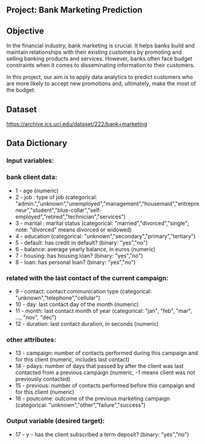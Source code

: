 ## Project: Bank Marketing Prediction
## Objective
In the financial industry, bank marketing is crucial. It helps banks build and maintain relationships with their existing customers by promoting and selling banking products and services. However, banks often face budget constraints when it comes to disseminating information to their customers.

In this project, our aim is to apply data analytics to predict customers who are more likely to accept new promotions and, ultimately, make the most of the budget. 
## Dataset
https://archive.ics.uci.edu/dataset/222/bank+marketing
## Data Dictionary
   ### Input variables:
   ### bank client data:
   - 1 - age (numeric) <br>
   - 2 - job : type of job (categorical: "admin.","unknown","unemployed","management","housemaid","entrepreneur","student","blue-collar","self-employed","retired","technician","services") 
   - 3 - marital : marital status (categorical: "married","divorced","single"; note: "divorced" means divorced or widowed)
   - 4 - education (categorical: "unknown","secondary","primary","tertiary")
   - 5 - default: has credit in default? (binary: "yes","no")
   - 6 - balance: average yearly balance, in euros (numeric) 
   - 7 - housing: has housing loan? (binary: "yes","no")
   - 8 - loan: has personal loan? (binary: "yes","no")
   ### related with the last contact of the current campaign:
   - 9 - contact: contact communication type (categorical: "unknown","telephone","cellular")
   - 10 - day: last contact day of the month (numeric)
   - 11 - month: last contact month of year (categorical: "jan", "feb", "mar", ..., "nov", "dec")
   - 12 - duration: last contact duration, in seconds (numeric)
   ### other attributes:
   - 13 - campaign: number of contacts performed during this campaign and for this client (numeric, includes last contact)
   - 14 - pdays: number of days that passed by after the client was last contacted from a previous campaign (numeric, -1 means client was not previously contacted)
   - 15 - previous: number of contacts performed before this campaign and for this client (numeric)
   - 16 - poutcome: outcome of the previous marketing campaign (categorical: "unknown","other","failure","success")

  ### Output variable (desired target):
   - 17 - y - has the client subscribed a term deposit? (binary: "yes","no")
